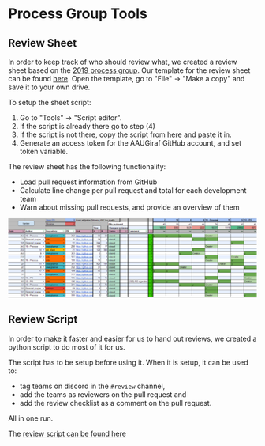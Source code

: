 # Process Group Tools

## Review Sheet

In order to keep track of who should review what, we created a review sheet based on the [2019 process group](../2019/process_group_information.md#assigning-reviewers).
Our template for the review sheet can be found [here](https://docs.google.com/spreadsheets/d/14RUJlz06PSJyribtlnhFc5Bx1vNicyDS37lcGv5jGLo/edit?usp=sharing).
Open the template, go to "File" -> "Make a copy" and save it to your own drive.

To setup the sheet script:

1. Go to "Tools" -> "Script editor".
2. If the script is already there go to step (4) 
3. If the script is not there, copy the script from [here](./assets/review_sheet.gs) and paste it in.
4. Generate an access token for the AAUGiraf GitHub account, and set token variable.

The review sheet has the following functionality:

* Load pull request information from GitHub
* Calculate line change per pull request and total for each development team
* Warn about missing pull requests, and provide an overview of them

![review sheet](./images/review_sheet.png)

## Review Script

In order to make it faster and easier for us to hand out reviews, we created a python script to do most of it for us.

The script has to be setup before using it.
When it is setup, it can be used to:

* tag teams on discord in the  `#review` channel, 
* add the teams as reviewers on the pull request and
* add the review checklist as a comment on the pull request.

All in one run.

The [review script can be found here](./assets/review.py)